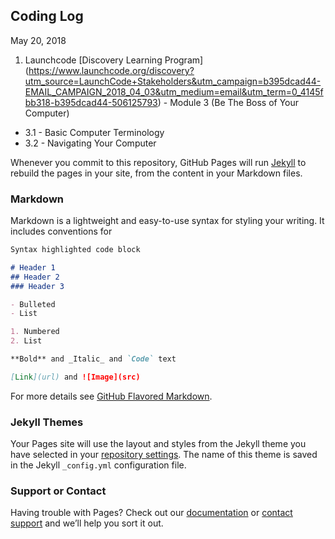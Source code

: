 ## Coding Log

May 20, 2018
1. Launchcode [Discovery Learning Program] (https://www.launchcode.org/discovery?utm_source=LaunchCode+Stakeholders&utm_campaign=b395dcad44-EMAIL_CAMPAIGN_2018_04_03&utm_medium=email&utm_term=0_4145fbb318-b395dcad44-506125793) - Module 3 (Be The Boss of Your Computer)
- 3.1 - Basic Computer Terminology
- 3.2 - Navigating Your Computer


Whenever you commit to this repository, GitHub Pages will run [Jekyll](https://jekyllrb.com/) to rebuild the pages in your site, from the content in your Markdown files.

### Markdown

Markdown is a lightweight and easy-to-use syntax for styling your writing. It includes conventions for

```markdown
Syntax highlighted code block

# Header 1
## Header 2
### Header 3

- Bulleted
- List

1. Numbered
2. List

**Bold** and _Italic_ and `Code` text

[Link](url) and ![Image](src)
```

For more details see [GitHub Flavored Markdown](https://guides.github.com/features/mastering-markdown/).

### Jekyll Themes

Your Pages site will use the layout and styles from the Jekyll theme you have selected in your [repository settings](https://github.com/vivianmaxine/vivianmaxine.github.io/settings). The name of this theme is saved in the Jekyll `_config.yml` configuration file.

### Support or Contact

Having trouble with Pages? Check out our [documentation](https://help.github.com/categories/github-pages-basics/) or [contact support](https://github.com/contact) and we’ll help you sort it out.
